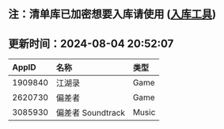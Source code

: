 ## 注：清单库已加密想要入库请使用 ([入库工具](https://github.com/BlankTMing/ManifestAutoUpdate/releases))

## 更新时间：2024-08-04 20:52:07
| AppID | 名称 | 类型  |
| :-------------------- | :----------------------------- | :----------- |
| 1909840 | 江湖录| Game |
| 2620730 | 偏差者| Game |
| 3085930 | 偏差者 Soundtrack| Music |
